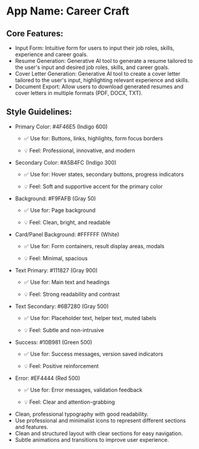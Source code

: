 # **App Name**: Career Craft

## Core Features:

- Input Form: Intuitive form for users to input their job roles, skills, experience and career goals.
- Resume Generation: Generative AI tool to generate a resume tailored to the user's input and desired job roles, skills, and career goals.
- Cover Letter Generation: Generative AI tool to create a cover letter tailored to the user's input, highlighting relevant experience and skills.
- Document Export: Allow users to download generated resumes and cover letters in multiple formats (PDF, DOCX, TXT).

## Style Guidelines:

- Primary Color: #4F46E5 (Indigo 600)
  - ✅ Use for: Buttons, links, highlights, form focus borders

  - 💡 Feel: Professional, innovative, and modern
- Secondary Color: #A5B4FC (Indigo 300)
  - ✅ Use for: Hover states, secondary buttons, progress indicators

  - 💡 Feel: Soft and supportive accent for the primary color
- Background: #F9FAFB (Gray 50)
  - ✅ Use for: Page background

  - 💡 Feel: Clean, bright, and readable
- Card/Panel Background: #FFFFFF (White)
  - ✅ Use for: Form containers, result display areas, modals

  - 💡 Feel: Minimal, spacious
- Text Primary: #111827 (Gray 900)
  - ✅ Use for: Main text and headings

  - 💡 Feel: Strong readability and contrast
- Text Secondary: #6B7280 (Gray 500)
  - ✅ Use for: Placeholder text, helper text, muted labels

  - 💡 Feel: Subtle and non-intrusive
- Success: #10B981 (Green 500)
  - ✅ Use for: Success messages, version saved indicators

  - 💡 Feel: Positive reinforcement
- Error: #EF4444 (Red 500)
  - ✅ Use for: Error messages, validation feedback

  - 💡 Feel: Clear and attention-grabbing
- Clean, professional typography with good readability.
- Use professional and minimalist icons to represent different sections and features.
- Clean and structured layout with clear sections for easy navigation.
- Subtle animations and transitions to improve user experience.